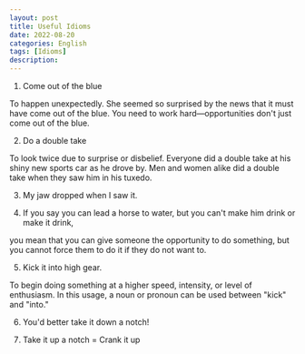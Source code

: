 ```yaml
---
layout: post
title: Useful Idioms
date: 2022-08-20
categories: English
tags: [Idioms]
description:
---
```



1. Come out of the blue
   
To happen unexpectedly.
She seemed so surprised by the news that it must have come out of the blue.
You need to work hard—opportunities don't just come out of the blue.

2. Do a double take

To look twice due to surprise or disbelief.
Everyone did a double take at his shiny new sports car as he drove by.
Men and women alike did a double take when they saw him in his tuxedo.

3. My jaw dropped when I saw it.

4. If you say you can lead a horse to water, but you can't make him drink or make it drink, 
 
you mean that you can give someone the opportunity to do something, but you cannot force them to do it if they do not want to.

5. Kick it into high gear.

To begin doing something at a higher speed, intensity, or level of enthusiasm. In this usage, a noun or pronoun can be used between "kick" and "into."

6. You'd better take it down a notch!

7. Take it up a notch = Crank it up